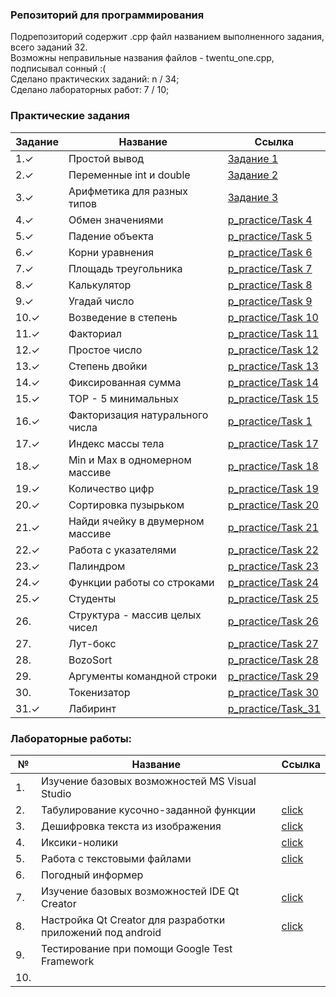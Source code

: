 ### Репозиторий для программирования
Подрепозиторий содержит .cpp файл названием выполненного задания, всего заданий 32.<br>
Возможны неправильные названия файлов - twentu_one.cpp, подписывал сонный :(
<br>Сделано практических заданий: n / 34; <br>
Сделано лабораторных работ: 7 / 10; <br>
### Практические задания
|Задание|Название|Ссылка|
|-------|--------|------|
|1.✓ |Простой вывод|[Задание 1](https://github.com/zalatoff/programming/tree/master/p_practice/Task%201)|
|2.✓ |Переменные int и double|[Задание 2](https://github.com/zalatoff/programming/tree/master/p_practice/Task%202)|
|3.✓ |Арифметика для разных типов|[Задание 3](https://github.com/zalatoff/programming/tree/master/p_practice/Task%203)|
|4.✓ |Обмен значениями|[p_practice/Task 4](https://github.com/zalatoff/programming/tree/master/p_practice/Task%204)|
|5.✓ |Падение объекта|[p_practice/Task 5](https://github.com/zalatoff/programming/tree/master/p_practice/Task%205)|
|6.✓ |Корни уравнения|[p_practice/Task 6](https://github.com/zalatoff/programming/tree/master/p_practice/Task%206)|
|7.✓ |Площадь треугольника|[p_practice/Task 7](https://github.com/zalatoff/programming/tree/master/p_practice/Task%207)|
|8.✓ |Калькулятор|[p_practice/Task 8](https://github.com/zalatoff/programming/tree/master/p_practice/Task%208)|
|9.✓ |Угадай число|[p_practice/Task 9](https://github.com/zalatoff/programming/tree/master/p_practice/Task%209)|
|10.✓ |Возведение в степень|[p_practice/Task 10](https://github.com/zalatoff/programming/tree/master/p_practice/Task%2010)|
|11.✓ |Факториал|[p_practice/Task 11](https://github.com/zalatoff/programming/tree/master/p_practice/Task%2011)|
|12.✓ |Простое число|[p_practice/Task 12](https://github.com/zalatoff/programming/tree/master/p_practice/Task%2012)|
|13.✓ |Степень двойки|[p_practice/Task 13](https://github.com/zalatoff/programming/tree/master/p_practice/Task%2013)|
|14.✓ |Фиксированная сумма|[p_practice/Task 14](https://github.com/zalatoff/programming/tree/master/p_practice/Task%2014)|
|15.✓ |TOP - 5 минимальных|[p_practice/Task 15](https://github.com/zalatoff/programming/tree/master/p_practice/Task%2015)|
|16.✓ |Факторизация натурального числа|[p_practice/Task 1](https://github.com/zalatoff/programming/tree/master/p_practice/Task%2016)|
|17.✓ |Индекс массы тела|[p_practice/Task 17](https://github.com/zalatoff/programming/tree/master/p_practice/Task%2017)|
|18.✓ |Min и Max в одномерном массиве|[p_practice/Task 18](https://github.com/zalatoff/programming/tree/master/p_practice/Task%2018)|
|19.✓ |Количество цифр|[p_practice/Task 19](https://github.com/zalatoff/programming/tree/master/p_practice/Task%2019)|
|20.✓ |Сортировка пузырьком|[p_practice/Task 20](https://github.com/zalatoff/programming/tree/master/p_practice/Task%2020)|
|21.✓ |Найди ячейку в двумерном массиве|[p_practice/Task 21](https://github.com/zalatoff/programming/tree/master/p_practice/Task%2021)|
|22.✓ |Работа с указателями|[p_practice/Task 22](https://github.com/zalatoff/programming/tree/master/p_practice/Task%2022)|
|23.✓ |Палиндром|[p_practice/Task 23](https://github.com/zalatoff/programming/tree/master/p_practice/Task%2023)|
|24.✓ |Функции работы со строками|[p_practice/Task 24](https://github.com/zalatoff/programming/tree/master/p_practice/Task%2024)|
|25.✓ |Студенты|[p_practice/Task 25](https://github.com/zalatoff/programming/tree/master/p_practice/Task%2025)|
|26. |Структура - массив целых чисел|[p_practice/Task 26](https://github.com/zalatoff/programming/tree/master/p_practice/Task%2026)|
|27. |Лут-бокс|[p_practice/Task 27](https://github.com/zalatoff/programming/tree/master/p_practice/Task%2027)|
|28. |BozoSort|[p_practice/Task 28](https://github.com/zalatoff/programming/tree/master/p_practice/Task%2028)|
|29. |Аргументы командной строки|[p_practice/Task 29](https://github.com/zalatoff/programming/tree/master/p_practice/Task%2029)|
|30.|Токенизатор|[p_practice/Task 30](https://github.com/zalatoff/programming/tree/master/p_practice/Task%2030)|
|31.✓ |Лабиринт|[p_practice/Task_31](https://github.com/zalatoff/programming/tree/master/p_practice/task_31)|

### Лабораторные работы: <br>
|№ |Название|Ссылка|
|-------|--------|------|
|1. |Изучение базовых возможностей MS Visual Studio||
|2. |Табулирование кусочно-заданной функции|[click](https://github.com/kickStranger/programming/blob/master/labs/Лабораторная%20работа%20№2.md)|
|3. |Дешифровка текста из изображения|[click](https://github.com/kickStranger/programming/blob/master/labs/Лабораторная%20работа%20№3.md)|
|4. |Иксики-нолики|[click](https://github.com/kickStranger/programming/blob/master/labs/Лабораторная%20работа%20№4.md)|
|5. |Работа с текстовыми файлами|[click](https://github.com/kickStranger/programming/blob/master/labs/Лабораторная%20работа%20№5.md)|
|6. |Погодный информер||
|7. |Изучение базовых возможностей IDE Qt Creator|[click](https://github.com/kickStranger/programming/blob/master/labs/Лабораторная%20работа%20№7.md)|
|8. |Настройка Qt Creator для разработки приложений под android|[click](https://github.com/kickStranger/programming/blob/master/labs/Лабораторная%20работа%20№8.md)|
|9. |Тестирование при помощи Google Test Framework||
|10. |||
